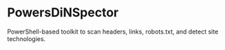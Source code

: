 # PowersDiNSpector
PowerShell-based toolkit to scan headers, links, robots.txt, and detect site technologies.
